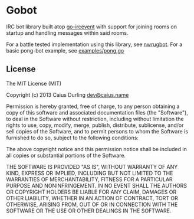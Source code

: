 # Gobot

IRC bot library built atop [go-ircevent][] with support for joining rooms on startup and handling messages within said rooms.

For a battle tested implementation using this library, see [nwrugbot][]. For a basic pong-bot example, see [examples/pong.go][pong]

[go-ircevent]: http://github.com/thoj/go-ircevent
[nwrugbot]: http://github.com/caius/nwrugbot
[pong]: http://github.com/gobot/tree/master/examples/pong.go
    

## License

The MIT License (MIT)

Copyright (c) 2013 Caius Durling <dev@caius.name>

Permission is hereby granted, free of charge, to any person obtaining a copy
of this software and associated documentation files (the "Software"), to deal
in the Software without restriction, including without limitation the rights
to use, copy, modify, merge, publish, distribute, sublicense, and/or sell
copies of the Software, and to permit persons to whom the Software is
furnished to do so, subject to the following conditions:

The above copyright notice and this permission notice shall be included in
all copies or substantial portions of the Software.

THE SOFTWARE IS PROVIDED "AS IS", WITHOUT WARRANTY OF ANY KIND, EXPRESS OR
IMPLIED, INCLUDING BUT NOT LIMITED TO THE WARRANTIES OF MERCHANTABILITY,
FITNESS FOR A PARTICULAR PURPOSE AND NONINFRINGEMENT. IN NO EVENT SHALL THE
AUTHORS OR COPYRIGHT HOLDERS BE LIABLE FOR ANY CLAIM, DAMAGES OR OTHER
LIABILITY, WHETHER IN AN ACTION OF CONTRACT, TORT OR OTHERWISE, ARISING FROM,
OUT OF OR IN CONNECTION WITH THE SOFTWARE OR THE USE OR OTHER DEALINGS IN
THE SOFTWARE.
